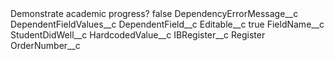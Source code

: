 <?xml version="1.0" encoding="UTF-8"?>
<CustomMetadata xmlns="http://soap.sforce.com/2006/04/metadata" xmlns:xsi="http://www.w3.org/2001/XMLSchema-instance" xmlns:xsd="http://www.w3.org/2001/XMLSchema">
    <label>Demonstrate academic progress?</label>
    <protected>false</protected>
    <values>
        <field>DependencyErrorMessage__c</field>
        <value xsi:nil="true"/>
    </values>
    <values>
        <field>DependentFieldValues__c</field>
        <value xsi:nil="true"/>
    </values>
    <values>
        <field>DependentField__c</field>
        <value xsi:nil="true"/>
    </values>
    <values>
        <field>Editable__c</field>
        <value xsi:type="xsd:boolean">true</value>
    </values>
    <values>
        <field>FieldName__c</field>
        <value xsi:type="xsd:string">StudentDidWell__c</value>
    </values>
    <values>
        <field>HardcodedValue__c</field>
        <value xsi:nil="true"/>
    </values>
    <values>
        <field>IBRegister__c</field>
        <value xsi:type="xsd:string">Register</value>
    </values>
    <values>
        <field>OrderNumber__c</field>
        <value xsi:nil="true"/>
    </values>
</CustomMetadata>
